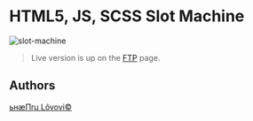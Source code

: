 # HTML5, JS, SCSS Slot Machine

![slot-machine](./slot-machine_beta.png)


> Live version is up on the [FTP](https://barionleg.github.io/slot-machine/) page.

## Authors

[ьнæПrµ Lõvovi©](https://bit.ly/hlportfolios)
